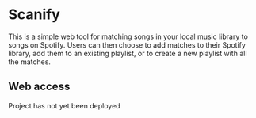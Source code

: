 # Scanify

This is a simple web tool for matching songs in your local music library to songs on Spotify. Users can then choose to add matches to their Spotify library, add them to an existing playlist, or to create a new playlist with all the matches.

## Web access

Project has not yet been deployed
